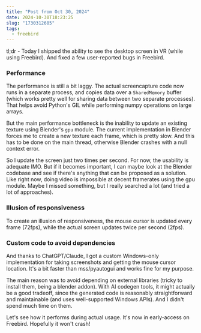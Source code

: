 ```yaml
---
title: "Post from Oct 30, 2024"
date: 2024-10-30T18:23:25
slug: "1730312605"
tags:
  - freebird
---
```


tl;dr - Today I shipped the ability to see the desktop screen in VR (while using Freebird). And fixed a few user-reported bugs in Freebird.

### Performance

The performance is still a bit laggy. The actual screencapture code now runs in a separate process, and copies data over a `SharedMemory` buffer (which works pretty well for sharing data between two separate processes). That helps avoid Python's GIL while performing numpy operations on large arrays.

But the main performance bottleneck is the inability to update an existing texture using Blender's `gpu` module. The current implementation in Blender forces me to create a new texture each frame, which is pretty slow. And this has to be done on the main thread, otherwise Blender crashes with a null context error.

So I update the screen just two times per second. For now, the usability is adequate IMO. But if it becomes important, I can maybe look at the Blender codebase and see if there's anything that can be proposed as a solution. Like right now, doing video is impossible at decent framerates using the gpu module. Maybe I missed something, but I really searched a lot (and tried a lot of approaches).

### Illusion of responsiveness

To create an illusion of responsiveness, the mouse cursor is updated every frame (72fps), while the actual screen updates twice per second (2fps).

### Custom code to avoid dependencies

And thanks to ChatGPT/Claude, I got a custom Windows-only implementation for taking screenshots and getting the mouse cursor location. It's a bit faster than mss/pyautogui and works fine for my purpose.

The main reason was to avoid depending on external libraries (tricky to install them, being a blender addon). With AI codegen tools, it might actually be a good tradeoff, since the generated code is reasonably straightforward and maintainable (and uses well-supported Windows APIs). And I didn't spend much time on them.

Let's see how it performs during actual usage. It's now in early-access on Freebird. Hopefully it won't crash!